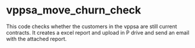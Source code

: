 # vppsa_move_churn_check
This code checks whether the customers in the vppsa are still current contracts. It creates a excel report and upload in P drive and send an email with the attached report. 
